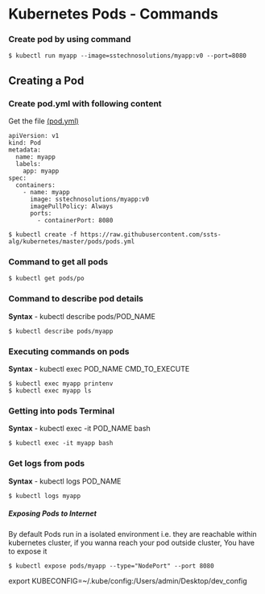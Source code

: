 # Kubernetes Pods - Commands

### Create pod by using command

```
$ kubectl run myapp --image=sstechnosolutions/myapp:v0 --port=8080
```

## Creating a Pod
### Create pod.yml with following content
Get the file [(pod.yml)](https://github.com/ssts-alg/kubernetes/blob/master/pods/pods.yml)
```
apiVersion: v1
kind: Pod
metadata:
  name: myapp
  labels:
    app: myapp
spec:
  containers:
    - name: myapp
      image: sstechnosolutions/myapp:v0
      imagePullPolicy: Always
      ports:
        - containerPort: 8080
```

```
$ kubectl create -f https://raw.githubusercontent.com/ssts-alg/kubernetes/master/pods/pods.yml
```
### Command to get all pods

```
$ kubectl get pods/po
```

### Command to describe pod details
**Syntax** - kubectl describe pods/POD_NAME

```
$ kubectl describe pods/myapp
```

### Executing commands on pods
**Syntax** - kubectl exec POD_NAME CMD_TO_EXECUTE
```
$ kubectl exec myapp printenv
$ kubectl exec myapp ls
```
### Getting into pods Terminal
**Syntax** - kubectl exec -it POD_NAME bash
```
$ kubectl exec -it myapp bash
```
### Get logs from pods
**Syntax** - kubectl logs POD_NAME
```
$ kubectl logs myapp
```
#####  Exposing Pods to Internet
By default Pods run in a isolated environment i.e. they are reachable within kubernetes cluster, if you wanna reach your pod outside cluster, You have to expose it
```
$ kubectl expose pods/myapp --type="NodePort" --port 8080
```







export KUBECONFIG=~/.kube/config:/Users/admin/Desktop/dev_config
